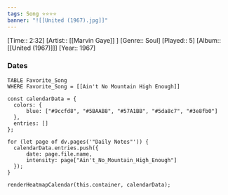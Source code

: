 ```yaml
---
tags: Song ⭐⭐⭐⭐ 
banner: "![[United (1967).jpg]]"
---
```

[Time:: 2:32]
[Artist:: [[Marvin Gaye]] ]
[Genre:: Soul]
[Played:: 5]
[Album:: [[United (1967)]]]
[Year:: 1967]
### Dates
````dataview
TABLE Favorite_Song
WHERE Favorite_Song = [[Ain't No Mountain High Enough]]
````

  ```dataviewjs
const calendarData = { 
	colors: { 
		blue: ["#9ccfd8", "#5BAAB8", "#57A1BB", "#5da8c7", "#3e8fb0"] 
	}, 
	entries: [] 
}; 

for (let page of dv.pages('"Daily Notes"')) { 
	calendarData.entries.push({ 
		date: page.file.name, 
		intensity: page["Ain't_No_Mountain_High_Enough"]
	}); 
} 

renderHeatmapCalendar(this.container, calendarData);
```
